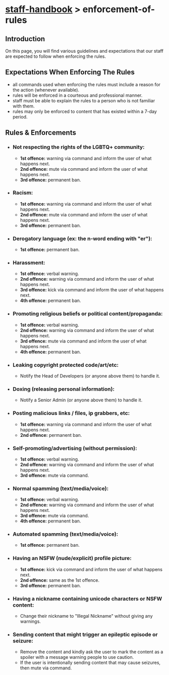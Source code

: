 # [staff-handbook](../../README.md) > enforcement-of-rules

## Introduction
On this page, you will find various guidelines and expectations that our staff are expected to follow when enforcing the rules.

## Expectations When Enforcing The Rules
- all commands used when enforcing the rules must include a reason for the action (whenever available).
- rules will be enforced in a courteous and professional manner.
- staff must be able to explain the rules to a person who is not familiar with them.
- rules may only be enforced to content that has existed within a 7-day period.

## Rules & Enforcements
- ### Not respecting the rights of the LGBTQ+ community:
    - **1st offence:** warning via command and inform the user of what happens next.
    - **2nd offence:** mute via command and inform the user of what happens next.
    - **3rd offence:** permanent ban.

- ### Racism:
    - **1st offence:** warning via command and inform the user of what happens next.
    - **2nd offence:** mute via command and inform the user of what happens next.
    - **3rd offence:** permanent ban.

- ### Derogatory language (ex: the n-word ending with "er"):
    - **1st offence:** permanent ban.

- ### Harassment:
    - **1st offence:** verbal warning.
    - **2nd offence:** warning via command and inform the user of what happens next.
    - **3rd offence:** kick via command and inform the user of what happens next.
    - **4th offence:** permanent ban.

- ### Promoting religious beliefs or political content/propaganda:
    - **1st offence:** verbal warning.
    - **2nd offence:** warning via command and inform the user of what happens next.
    - **3rd offence:** mute via command and inform the user of what happens next.
    - **4th offence:** permanent ban.

- ### Leaking copyright protected code/art/etc:
    - Notify the Head of Developers (or anyone above them) to handle it.

- ### Doxing (releasing personal information):
    - Notify a Senior Admin (or anyone above them) to handle it.

- ### Posting malicious links / files, ip grabbers, etc:
    - **1st offence:** warning via command and inform the user of what happens next.
    - **2nd offence:** permanent ban.

- ### Self-promoting/advertising (without permission):
    - **1st offence:** verbal warning.
    - **2nd offence:** warning via command and inform the user of what happens next.
    - **3rd offence:** mute via command.

- ### Normal spamming (text/media/voice):
    - **1st offence:** verbal warning.
    - **2nd offence:** warning via command and inform the user of what happens next.
    - **3rd offence:** mute via command.
    - **4th offence:** permanent ban.

- ### Automated spamming (text/media/voice):
    - **1st offence:** permanent ban.

- ### Having an NSFW (nude/explicit) profile picture:
    - **1st offence:** kick via command and inform the user of what happens next.
    - **2nd offence:** same as the 1st offence.
    - **3rd offence:** permanent ban.

- ### Having a nickname containing unicode characters or NSFW content:
    - Change their nickname to "Illegal Nickname" without giving any warnings.

- ### Sending content that might trigger an epileptic episode or seizure:
    - Remove the content and kindly ask the user to mark the content as a spoiler with a message warning people to use caution.
    - If the user is intentionally sending content that may cause seizures, then mute via command.
